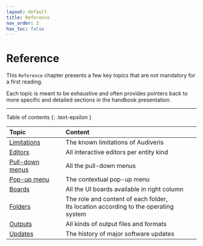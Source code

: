```yaml
---
layout: default
title: Reference
nav_order: 3
has_toc: false
---
```


# Reference

This ``Reference`` chapter presents a few key topics that are not mandatory for a first reading.

Each topic is meant to be exhaustive and often provides pointers back to
more specific and detailed sections in the handbook presentation.

---
Table of contents
{: .text-epsilon }

| Topic | Content |
| :--- | :--- |
| [Limitations](./limitations.md) | The known limitations of Audiveris |
| [Editors](./editors.md) | All interactive editors per entity kind |
| [Pull-down menus](./menus/README.md) | All the pull-down menus |
| [Pop-up menu](./menus/popup.md) | The contextual pop-up menu |
| [Boards](./boards/README.md) | All the UI boards available in right column |
| [Folders](./folders/README.md) | The role and content of each folder, <br> Its location according to the operating system |
| [Outputs](./outputs/README.md) | All kinds of output files and formats |
| [Updates](./updates.md) | The history of major software updates |
